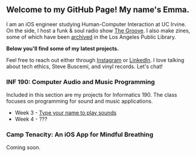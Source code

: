 ## Welcome to my GitHub Page! My name's Emma.

I am an iOS engineer studying Human-Computer Interaction at UC Irvine. On the side, I host a funk & soul radio show [The Groove](https://kuci.org/wp/shows/the-groove/). I also make zines, some of which have been [archived](https://ls2pac.lapl.org/?section=resource&resourceid=1851847881) in the Los Angeles Public Library. 

**Below you'll find some of my latest projects.**

Feel free to reach out either through [Instagram](https://www.instagram.com/hapa.girl/) or [LinkedIn](https://www.linkedin.com/in/emma6pv/). I love talking about tech ethics, Steve Buscemi, and vinyl records. Let's chat!


### INF 190: Computer Audio and Music Programming

Included in this section are my projects for Informatics 190. The class focuses on programming for sound and music applications.


* Week 3 - [Type your name to play sounds](https://emma6pv.github.io/ComputerMusic/week3/myName.html)
* Week 4 - ???

### Camp Tenacity: An iOS App for Mindful Breathing

Coming soon. 
